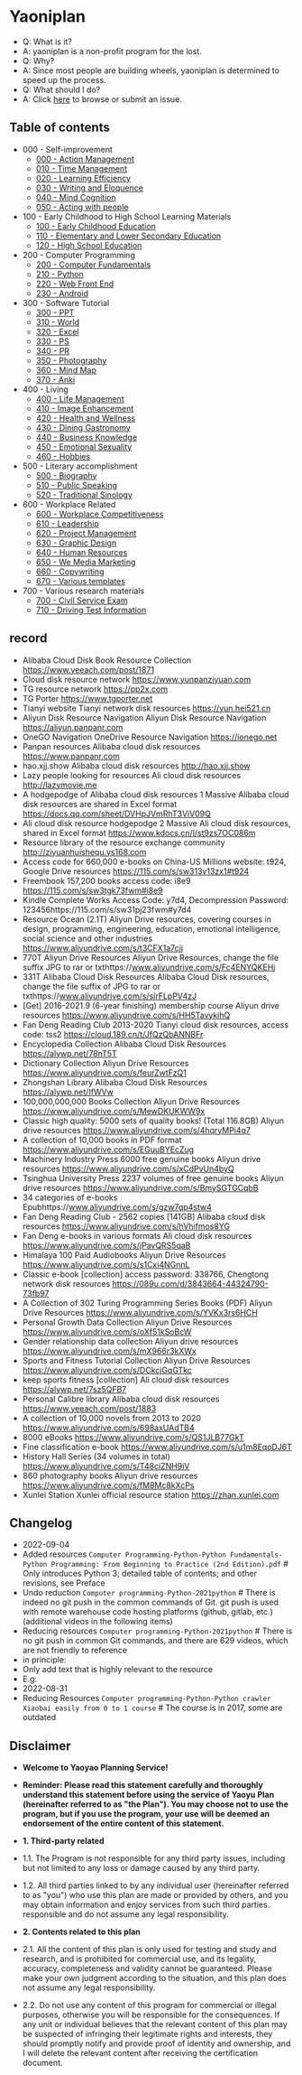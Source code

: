 # Yaoniplan
* Q: What is it?
* A: yaoniplan is a non-profit program for the lost.
* Q: Why?
* A: Since most people are building wheels, yaoniplan is determined to speed up the process.
* Q: What should I do?
* A: Click [here](https://github.com/yaoniplan/note/issues) to browse or submit an issue.

## Table of contents
* 000 - Self-improvement
    * [000 - Action Management](https://www.aliyundrive.com/s/keRVra9mtad)
    * [010 - Time Management](https://www.aliyundrive.com/s/1nNrmzRwHJQ)
    * [020 - Learning Efficiency](https://www.aliyundrive.com/s/6vgBZbNuE7B)
    * [030 - Writing and Eloquence](https://www.aliyundrive.com/s/mVzUeFPvynk)
    * [040 - Mind Cognition](https://www.aliyundrive.com/s/i6Ljb7UBpfj)
    * [050 - Acting with people](https://www.aliyundrive.com/s/kqnPnRzRe87)
* 100 - Early Childhood to High School Learning Materials
    * [100 - Early Childhood Education](https://www.aliyundrive.com/s/oAsnmMRy5Wr)
    * [110 - Elementary and Lower Secondary Education](https://www.aliyundrive.com/s/ouqWtmdtRyK)
    * [120 - High School Education](https://www.aliyundrive.com/s/a9UyTthzaRS)
* 200 - Computer Programming
    * [200 - Computer Fundamentals](https://www.aliyundrive.com/s/k7BcpiMbpgQ)
    * [210 - Python](https://www.aliyundrive.com/s/XmEsDZd9HoT)
    * [220 - Web Front End](https://www.aliyundrive.com/s/WwaxvMHe4Bh)
    * [230 - Android](https://www.aliyundrive.com/s/h8L4uCjQCgM)
* 300 - Software Tutorial
    * [300 - PPT](https://www.aliyundrive.com/s/gS47adUV8do)
    * [310 - World](https://www.aliyundrive.com/s/tDquMiTfYah)
    * [320 - Excel](https://www.aliyundrive.com/s/AHKhn3jKyj9)
    * [330 - PS](https://www.aliyundrive.com/s/QJ24Zzd593T)
    * [340 - PR](https://www.aliyundrive.com/s/69Uz6AP8bib)
    * [350 - Photography](https://www.aliyundrive.com/s/ZsDyJejTf6q)
    * [360 - Mind Map](https://www.aliyundrive.com/s/nGYJMkFcvb4)
    * [370 - Anki](https://www.aliyundrive.com/s/VzoUTZn2Ref)
* 400 - Living
    * [400 - Life Management](https://www.aliyundrive.com/s/8GpUYfBebm3)
    * [410 - Image Enhancement](https://www.aliyundrive.com/s/7bLqTKrRGEW)
    * [420 - Health and Wellness](https://www.aliyundrive.com/s/45CMWsbaDc8)
    * [430 - Dining Gastronomy](https://www.aliyundrive.com/s/WaQYnnMVgkY)
    * [440 - Business Knowledge](https://www.aliyundrive.com/s/TpDCTAvydFS)
    * [450 - Emotional Sexuality](https://www.aliyundrive.com/s/jq36xkW12vp)
    * [460 - Hobbies](https://www.aliyundrive.com/s/G575najSduc)
* 500 - Literary accomplishment
    * [500 - Biography](https://www.aliyundrive.com/s/fH3e5fLTT9N)
    * [510 - Public Speaking](https://www.aliyundrive.com/s/b7YY5fHFQcT)
    * [520 - Traditional Sinology](https://www.aliyundrive.com/s/u7RLQphh4kK)
* 600 - Workplace Related
    * [600 - Workplace Competitiveness](https://www.aliyundrive.com/s/ztrSkNX2rcY)
    * [610 - Leadership](https://www.aliyundrive.com/s/Y28EmpFgUj4)
    * [620 - Project Management](https://www.aliyundrive.com/s/Nc9pEyK4Yxz)
    * [630 - Graphic Design](https://www.aliyundrive.com/s/f8UgcVDA5Sj)
    * [640 - Human Resources](https://www.aliyundrive.com/s/SmFWT9EpooX)
    * [650 - We Media Marketing](https://www.aliyundrive.com/s/R1MFohENhxM)
    * [660 - Copywriting](https://www.aliyundrive.com/s/Rng1XpTcNnP)
    * [670 - Various templates](https://www.aliyundrive.com/s/1xpmpgTDF8t)
* 700 - Various research materials
    * [700 - Civil Service Exam](https://www.aliyundrive.com/s/akGhEbsPr3q)
    * [710 - Driving Test Information](https://www.aliyundrive.com/s/Cwmk6zsE3xT)

## record
* Alibaba Cloud Disk Book Resource Collection https://www.yeeach.com/post/1871
* Cloud disk resource network https://www.yunpanziyuan.com
* TG resource network https://pp2x.com
* TG Porter https://www.tgporter.net
* Tianyi website Tianyi network disk resources https://yun.hei521.cn
* Aliyun Disk Resource Navigation Aliyun Disk Resource Navigation https://aliyun.panpanr.com
* OneGO Navigation OneDrive Resource Navigation https://ionego.net
* Panpan resources Alibaba cloud disk resources https://www.panpanr.com
* hao.xjj.show Alibaba cloud disk resources http://hao.xjj.show
* Lazy people looking for resources Ali cloud disk resources http://lazymovie.me
* A hodgepodge of Alibaba cloud disk resources 1 Massive Alibaba cloud disk resources are shared in Excel format https://docs.qq.com/sheet/DVHpJVmRhT3ViV09Q
* Ali cloud disk resource hodgepodge 2 Massive Ali cloud disk resources, shared in Excel format https://www.kdocs.cn/l/st9zs7OC086m
* Resource library of the resource exchange community http://ziyuanhuishequ.ys168.com
* Access code for 660,000 e-books on China-US Millions website: t924, Google Drive resources https://115.com/s/sw313v13zx1#t924
* Freembook 157,200 books access code: i8e9 https://115.com/s/sw3tgk73fwm#i8e9
* Kindle Complete Works Access Code: y7d4, Decompression Password: 123456https://115.com/s/sw31pj23fwm#y7d4
* Resource Ocean (2.1T) Aliyun Drive resources, covering courses in design, programming, engineering, education, emotional intelligence, social science and other industries https://www.aliyundrive.com/s/t3CFX1a7cjj
* 770T Aliyun Drive Resources Aliyun Drive Resources, change the file suffix JPG to rar or txthttps://www.aliyundrive.com/s/Fc4ENYQKEHj
* 331T Alibaba Cloud Disk Resources Alibaba Cloud Disk resources, change the file suffix of JPG to rar or txthttps://www.aliyundrive.com/s/sjrFLpPV4zJ
* [Get] 2016-2021.9 (6-year finishing) membership course Aliyun drive resources https://www.aliyundrive.com/s/HH5TavykihQ
* Fan Deng Reading Club 2013-2020 Tianyi cloud disk resources, access code: tss2 https://cloud.189.cn/t/JfQzQbANNBFr
* Encyclopedia Collection Alibaba Cloud Disk Resources https://alywp.net/78nT5T
* Dictionary Collection Aliyun Drive Resources https://www.aliyundrive.com/s/feurZwtFzQ1
* Zhongshan Library Alibaba Cloud Disk Resources https://alywp.net/IfWVw
* 100,000,000,000 Books Collection Aliyun Drive Resources https://www.aliyundrive.com/s/MewDKUKWW9x
* Classic high quality: 5000 sets of quality books! (Total 116.8GB) Aliyun drive resources https://www.aliyundrive.com/s/4hqryMPi4q7
* A collection of 10,000 books in PDF format https://www.aliyundrive.com/s/EGuuBYEcZug
* Machinery Industry Press 6000 free genuine books Aliyun drive resources https://www.aliyundrive.com/s/xCdPvUn4byQ
* Tsinghua University Press 2237 volumes of free genuine books Aliyun drive resources https://www.aliyundrive.com/s/BmySGTGCqbB
* 34 categories of e-books Epubhttps://www.aliyundrive.com/s/gzw7qp4stw4
* Fan Deng Reading Club - 2562 copies [141GB] Alibaba cloud disk resources https://www.aliyundrive.com/s/hVhifmos8YG
* Fan Deng e-books in various formats Ali cloud disk resources https://www.aliyundrive.com/s/jPavQRS5qaB
* Himalaya 100 Paid Audiobooks Aliyun Drive Resources https://www.aliyundrive.com/s/s1Cxi4NGnnL
* Classic e-book [collection] access password: 338766, Chengtong network disk resources https://089u.com/d/3843664-44324790-73fb97
* A Collection of 302 Turing Programming Series Books (PDF) Aliyun Drive Resources https://www.aliyundrive.com/s/YVKx3rs6HCH
* Personal Growth Data Collection Aliyun Drive Resources https://www.aliyundrive.com/s/oXf51kSoBcW
* Gender relationship data collection Aliyun drive resources https://www.aliyundrive.com/s/mX966r3kXWx
* Sports and Fitness Tutorial Collection Aliyun Drive Resources https://www.aliyundrive.com/s/DCkcjGqGTkc
* keep sports fitness [collection] Ali cloud disk resources https://alywp.net/7sz5QFB7
* Personal Calibre library Alibaba cloud disk resources https://www.yeeach.com/post/1883
* A collection of 10,000 novels from 2013 to 2020 https://www.aliyundrive.com/s/698axUAdTB4
* 8000 eBooks https://www.aliyundrive.com/s/QS1JLB77GkT
* Fine classification e-book https://www.aliyundrive.com/s/u1m8EqoDJ6T
* History Hall Series (34 volumes in total) https://www.aliyundrive.com/s/T48ciZNH9iV
* 860 photography books Aliyun drive resources https://www.aliyundrive.com/s/fM8Mc8kXcPs
* Xunlei Station Xunlei official resource station https://zhan.xunlei.com

## Changelog
* 2022-09-04
* Added resources `Computer Programming-Python-Python Fundamentals-Python Programming: From Beginning to Practice (2nd Edition).pdf` # Only introduces Python 3; detailed table of contents; and other revisions, see Preface
* Undo reduction `Computer programming-Python-2021python` # There is indeed no git push in the common commands of Git. git push is used with remote warehouse code hosting platforms (github, gitlab, etc.) (additional videos in the following items)
* Reducing resources `Computer programming-Python-2021python` # There is no git push in common Git commands, and there are 629 videos, which are not friendly to reference
* in principle:
* Only add text that is highly relevant to the resource
* E.g:
* 2022-08-31
* Reducing Resources `Computer programming-Python-Python crawler Xiaobai easily from 0 to 1 course` # The course is in 2017, some are outdated

## Disclaimer
* **Welcome to Yaoyao Planning Service!**

* **Reminder: Please read this statement carefully and thoroughly understand this statement before using the service of Yaoyu Plan (hereinafter referred to as "the Plan"). You may choose not to use the program, but if you use the program, your use will be deemed an endorsement of the entire content of this statement.**

* **1. Third-party related**
* 1.1. The Program is not responsible for any third party issues, including but not limited to any loss or damage caused by any third party.

* 1.2. All third parties linked to by any individual user (hereinafter referred to as "you") who use this plan are made or provided by others, and you may obtain information and enjoy services from such third parties. responsible and do not assume any legal responsibility.

* **2. Contents related to this plan**
* 2.1. All the content of this plan is only used for testing and study and research, and is prohibited for commercial use, and its legality, accuracy, completeness and validity cannot be guaranteed. Please make your own judgment according to the situation, and this plan does not assume any legal responsibility.

* 2.2. Do not use any content of this program for commercial or illegal purposes, otherwise you will be responsible for the consequences. If any unit or individual believes that the relevant content of this plan may be suspected of infringing their legitimate rights and interests, they should promptly notify and provide proof of identity and ownership, and I will delete the relevant content after receiving the certification document.
